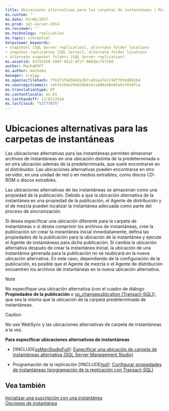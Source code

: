 ```yaml
---
title: Ubicaciones alternativas para las carpetas de instantáneas | Microsoft Docs
ms.custom: ''
ms.date: 03/06/2017
ms.prod: sql-server-2014
ms.reviewer: ''
ms.technology: replication
ms.topic: conceptual
helpviewer_keywords:
- snapshots [SQL Server replication], alternate folder locations
- snapshot replication [SQL Server], alternate folder locations
- alternate snapshot folders [SQL Server replication]
ms.assetid: 437553b0-19df-4522-8f27-06b5bc747c69
author: MashaMSFT
ms.author: mathoma
manager: craigg
ms.openlocfilehash: ff65f1f4d5042e3b7c401a47e7c9df795dd681b4
ms.sourcegitcommit: ceb7e1b9e29e02bb0c6ca400a36e0fa9cf010fca
ms.translationtype: HT
ms.contentlocale: es-ES
ms.lasthandoff: 12/03/2018
ms.locfileid: "52777875"
---
```

# <a name="alternate-snapshot-folder-locations"></a>Ubicaciones alternativas para las carpetas de instantáneas
  Las ubicaciones alternativas para las instantáneas permiten almacenar archivos de instantáneas en una ubicación distinta de la predeterminada o en otra ubicación además de la predeterminada, que suele encontrarse en el distribuidor. Las ubicaciones alternativas pueden encontrarse en otro servidor, en una unidad de red o en medios extraíbles, como discos CD-ROM o discos extraíbles.  
  
 Las ubicaciones alternativas de las instantáneas se almacenan como una propiedad de la publicación. Debido a que la ubicación alternativa de la instantánea es una propiedad de la publicación, el Agente de distribución y el de mezcla pueden localizar la instantánea adecuada como parte del proceso de sincronización.  
  
 Si desea especificar una ubicación diferente para la carpeta de instantáneas o si desea comprimir los archivos de instantáneas, cree la publicación sin crear la instantánea inicial inmediatamente, defina las propiedades de la publicación para la ubicación de la instantánea y ejecute el Agente de instantáneas para dicha publicación. Si cambia la ubicación alternativa después de crear la instantánea inicial, la ubicación de una instantánea generada para la publicación no se reubicará en la nueva ubicación alternativa. En este caso, dependiendo de la configuración de la publicación, es posible que el Agente de mezcla o el Agente de distribución encuentren los archivos de instantáneas en la nueva ubicación alternativa.  
  
> [!NOTE]  
>  No especifique una ubicación alternativa (con el cuadro de diálogo **Propiedades de la publicación** o [sp_changepublication &#40;Transact-SQL&#41;](/sql/relational-databases/system-stored-procedures/sp-changepublication-transact-sql)), que sea la misma que la ubicación de la carpeta predeterminada de instantáneas.  
  
> [!CAUTION]  
>  No use WebSync y las ubicaciones alternativas de carpeta de instantáneas a la vez.  
  
 **Para especificar ubicaciones alternativas de instantáneas**  
  
-   [!INCLUDE[ssManStudioFull](../../includes/ssmanstudiofull-md.md)]: [Especificar una ubicación de carpeta de instantáneas alternativa &#40;SQL Server Management Studio&#41;](publish/specify-an-alternate-snapshot-folder-location-sql-server-management-studio.md) 
  
-   Programación de la replicación [!INCLUDE[tsql](../../includes/tsql-md.md)]: [Configurar propiedades de instantáneas &#40;programación de la replicación con Transact-SQL&#41;](publish/configure-snapshot-properties-replication-transact-sql-programming.md)  
  
## <a name="see-also"></a>Vea también  
 [Inicializar una suscripción con una instantánea](initialize-a-subscription-with-a-snapshot.md)   
 [Opciones de instantánea](snapshot-options.md)  
  
  
